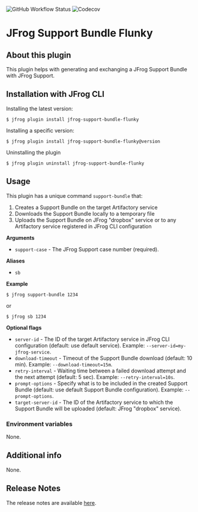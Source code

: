 ![GitHub Workflow Status](https://img.shields.io/github/workflow/status/cyrilc-pro/jfrog-support-bundle-flunky/Go?style=plastic)
![Codecov](https://img.shields.io/codecov/c/github/cyrilc-pro/jfrog-support-bundle-flunky?style=plastic)

# JFrog Support Bundle Flunky

## About this plugin
This plugin helps with generating and exchanging a JFrog Support Bundle with JFrog Support.

## Installation with JFrog CLI
Installing the latest version:

`$ jfrog plugin install jfrog-support-bundle-flunky`

Installing a specific version:

`$ jfrog plugin install jfrog-support-bundle-flunky@version`

Uninstalling the plugin

`$ jfrog plugin uninstall jfrog-support-bundle-flunky`

## Usage

This plugin has a unique command `support-bundle` that:
1. Creates a Support Bundle on the target Artifactory service
2. Downloads the Support Bundle locally to a temporary file
3. Uploads the Support Bundle on JFrog "dropbox" service or to any Artifactory service registered in JFrog CLI 
configuration

**Arguments**
- `support-case` - The JFrog Support case number (required).

**Aliases**
- `sb`

**Example**
```
$ jfrog support-bundle 1234
```
or
```
$ jfrog sb 1234
```

**Optional flags**
- `server-id` - The ID of the target Artifactory service in JFrog CLI configuration (default: use default service). 
Example: `--server-id=my-jfrog-service`.
- `download-timeout` - Timeout of the Support Bundle download (default: 10 min). Example: `--download-timeout=15m`.
- `retry-interval` - Waiting time between a failed download attempt and the next attempt (default: 5 sec). Example: 
`--retry-interval=10s`.
- `prompt-options` - Specify what is to be included in the created Support Bundle (default: use default Support Bundle 
configuration). Example: `--prompt-options`.
- `target-server-id` - The ID of the Artifactory service to which the Support Bundle will be uploaded (default: JFrog 
"dropbox" service).

### Environment variables
None.

## Additional info
None.

## Release Notes
The release notes are available [here](RELEASE.md).
